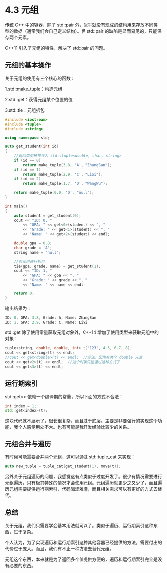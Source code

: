 # 4.3 元组

传统 C++  中的容器，除了 std::pair 外，似乎就没有现成的结构用来存放不同类型的数据（通常我们会自己定义结构）。但 std::pair 的缺陷是显而易见的，只能保存两个元素。

C++11 引入了元组的特性，解决了 std::pair 的问题。

## 元组的基本操作

关于元组的使用有三个核心的函数：

1.std::make_tuple：构造元组

2.std::get：获得元组某个位置的值

3.std::tie：元组拆包

```C++
#include <iostream>
#include <tuple>
#include <string>

using namespace std;

auto get_student(int id)
{
    //返回类型被推导为 std::tuple<double, char, string>
    if (id == 0)
        return make_tuple(3.8, 'A', "ZhangSan");
    if (id == 1)
        return make_tuple(2.9, 'C', "LiSi");
    if (id == 2)
        return make_tuple(1.7, 'D', "WangWu");

    return make_tuple(0.0, 'D', "null");
}

int main()
{
    auto student = get_student(0);
    cout << "ID: 0, "
        << "GPA: " << get<0>(student) << ", "
        << "Grade: " << get<1>(student) << ", "
        << "Name: " << get<2>(student) << endl;

    double gpa = 0.0;
    char grade = 'A';
    string name = "null";

    //对元组进行拆包
    tie(gpa, grade, name) = get_student(1);
    cout << "ID: 1, "
        << "GPA: " << gpa << ", "
        << "Grade: " << grade << ", "
        << "Name: " << name << endl;

    return 0;
}
```

输出结果为：

```C++
ID: 0, GPA: 3.8, Grade: A, Name: ZhangSan
ID: 1, GPA: 2.9, Grade: C, Name: LiSi
```

std::get 除了使用常量获取元组对象外，C++14 增加了使用类型来获取元组中的对象：

```C++
tuple<string, double, double, int> t("123", 4.5, 6.7, 8);
cout << get<string>(t) << endl;
//cout << get<double>(t) << endl;  //非法，因为有两个 double 元素
cout << get<2>(t) << endl;  //这个时候只能通过这种方式了
cout << get<3>(t) << endl;
```

## 运行期索引

std::get<> 依赖一个编译期的常量，所以下面的方式不合法：

```C++
int index = 1;
std::get<index>(t);
```

这块代码就不展示了，很长很复杂，而且过于底层。主要是非要强行的实现这个功能，我个人感觉用处不大。也有可能是我开发经验比较少的关系。

## 元组合并与遍历

有时候可能需要合并两个元组，这可以通过 std::tuple_cat 来实现：

```C++
auto new_tuple = tuple_cat(get_student(1), move(t));
```

另外关于元组遍历的问题，我感觉这有点类似于过度开发了。很少有情况需要进行元组遍历，只有极其特殊的情况才会使用元组。元组遍历就更少之又少了，而且遍历元组需要提供运行期索引，代码晦涩难懂，而且相关需求可以有更好的方式去替代。

## 总结

关于元组，我们只需要学会基本用法就可以了。类似于遍历、运行期索引这种东西，过于复杂。

个人认为，为了实现遍历和运行期索引这种其他容器已经提供的方法，需要付出的代价过于庞大。而且，我们有不止一种方法去替代元组。

元组这个东西，本来就是为了返回多个值提供方便的，遍历和运行期索引完全是没有必要的东西。
